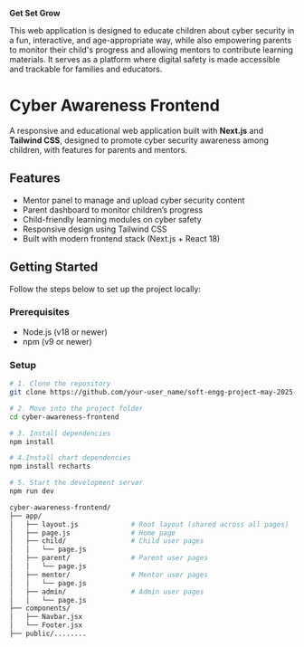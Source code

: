 **Get Set Grow**

This web application is designed to educate children about cyber security in a fun, interactive, and age-appropriate way, while also empowering parents to monitor their child's progress and allowing mentors to contribute learning materials. It serves as a platform where digital safety is made accessible and trackable for families and educators.


# Cyber Awareness Frontend

A responsive and educational web application built with **Next.js** and **Tailwind CSS**, designed to promote cyber security awareness among children, with features for parents and mentors.


## Features

-  Mentor panel to manage and upload cyber security content
-  Parent dashboard to monitor children’s progress
-  Child-friendly learning modules on cyber safety
-  Responsive design using Tailwind CSS
-  Built with modern frontend stack (Next.js + React 18)


##  Getting Started

Follow the steps below to set up the project locally:

### Prerequisites

- Node.js (v18 or newer)
- npm (v9 or newer)

### Setup

```bash
# 1. Clone the repository
git clone https://github.com/your-user_name/soft-engg-project-may-2025-se-May-Team_13.git

# 2. Move into the project folder
cd cyber-awareness-frontend

# 3. Install dependencies
npm install

# 4.Install chart dependencies
npm install recharts

# 5. Start the development server
npm run dev

cyber-awareness-frontend/
├── app/
│   ├── layout.js             # Root layout (shared across all pages)
│   ├── page.js               # Home page
│   ├── child/                # Child user pages
│   │   └── page.js
│   ├── parent/               # Parent user pages
│   │   └── page.js
│   ├── mentor/               # Mentor user pages
│   │   └── page.js
│   ├── admin/                # Admin user pages
│   │   └── page.js
├── components/
│   ├── Navbar.jsx
│   └── Footer.jsx
├── public/........

